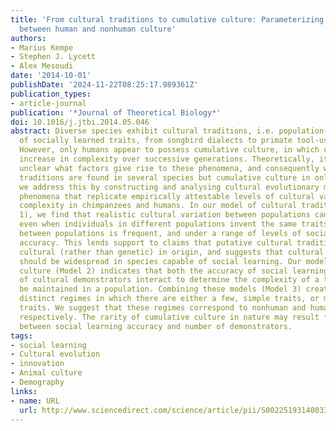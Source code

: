 ```yaml
---
title: 'From cultural traditions to cumulative culture: Parameterizing the differences
  between human and nonhuman culture'
authors:
- Marius Kempe
- Stephen J. Lycett
- Alex Mesoudi
date: '2014-10-01'
publishDate: '2024-11-22T08:25:17.989361Z'
publication_types:
- article-journal
publication: '*Journal of Theoretical Biology*'
doi: 10.1016/j.jtbi.2014.05.046
abstract: Diverse species exhibit cultural traditions, i.e. population-specific profiles
  of socially learned traits, from songbird dialects to primate tool-use behaviours.
  However, only humans appear to possess cumulative culture, in which cultural traits
  increase in complexity over successive generations. Theoretically, it is currently
  unclear what factors give rise to these phenomena, and consequently why cultural
  traditions are found in several species but cumulative culture in only one. Here,
  we address this by constructing and analysing cultural evolutionary models of both
  phenomena that replicate empirically attestable levels of cultural variation and
  complexity in chimpanzees and humans. In our model of cultural traditions (Model
  1), we find that realistic cultural variation between populations can be maintained
  even when individuals in different populations invent the same traits and migration
  between populations is frequent, and under a range of levels of social learning
  accuracy. This lends support to claims that putative cultural traditions are indeed
  cultural (rather than genetic) in origin, and suggests that cultural traditions
  should be widespread in species capable of social learning. Our model of cumulative
  culture (Model 2) indicates that both the accuracy of social learning and the number
  of cultural demonstrators interact to determine the complexity of a trait that can
  be maintained in a population. Combining these models (Model 3) creates two qualitatively
  distinct regimes in which there are either a few, simple traits, or many, complex
  traits. We suggest that these regimes correspond to nonhuman and human cultures,
  respectively. The rarity of cumulative culture in nature may result from this interaction
  between social learning accuracy and number of demonstrators.
tags:
- social learning
- Cultural evolution
- innovation
- Animal culture
- Demography
links:
- name: URL
  url: http://www.sciencedirect.com/science/article/pii/S002251931400335X
---
```

